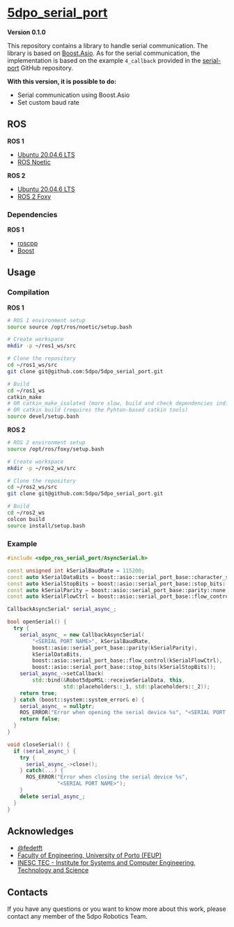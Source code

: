 # [5dpo_serial_port](https://github.com/5dpo/5dpo_serial_port)

**Version 0.1.0**

This repository contains a library to handle serial communication. The library
is based on
[Boost.Asio](https://www.boost.org/doc/libs/1_80_0/doc/html/boost_asio.html).
As for the serial communication, the implementation is based on the example
`4_callback` provided in the
[serial-port](https://github.com/fedetft/serial-port) GitHub repository.

**With this version, it is possible to do:**

- Serial communication using Boost.Asio
- Set custom baud rate

## ROS

**ROS 1**

- [Ubuntu 20.04.6 LTS](https://releases.ubuntu.com/focal/)
- [ROS Noetic](https://wiki.ros.org/noetic)

**ROS 2**

- [Ubuntu 20.04.6 LTS](https://releases.ubuntu.com/focal/)
- [ROS 2 Foxy](https://docs.ros.org/en/foxy/)

### Dependencies

**ROS 1**

- [roscpp](https://wiki.ros.org/roscpp)
- [Boost](https://www.boost.org/)

## Usage

### Compilation

**ROS 1**

```sh
# ROS 1 environment setup
source source /opt/ros/noetic/setup.bash

# Create workspace
mkdir -p ~/ros1_ws/src

# Clone the repository
cd ~/ros1_ws/src
git clone git@github.com:5dpo/5dpo_serial_port.git

# Build
cd ~/ros1_ws
catkin_make
# OR catkin_make_isolated (more slow, build and check dependencies individually)
# OR catkin build (requires the Pyhton-based catkin tools)
source devel/setup.bash
```

**ROS 2**

```sh
# ROS 2 environment setup
source /opt/ros/foxy/setup.bash

# Create workspace
mkdir -p ~/ros2_ws/src

# Clone the repository
cd ~/ros2_ws/src
git clone git@github.com:5dpo/5dpo_serial_port.git

# Build
cd ~/ros2_ws
colcon build
source install/setup.bash
```

### Example

```cpp
#include <sdpo_ros_serial_port/AsyncSerial.h>

const unsigned int kSerialBaudRate = 115200;
const auto kSerialDataBits = boost::asio::serial_port_base::character_size(8);
const auto kSerialStopBits = boost::asio::serial_port_base::stop_bits::one;
const auto kSerialParity = boost::asio::serial_port_base::parity::none;
const auto kSerialFlowCtrl = boost::asio::serial_port_base::flow_control::none;

CallbackAsyncSerial* serial_async_;

bool openSerial() {
  try {
    serial_async_ = new CallbackAsyncSerial(
        "<SERIAL PORT NAME>", kSerialBaudRate,
        boost::asio::serial_port_base::parity(kSerialParity),
        kSerialDataBits,
        boost::asio::serial_port_base::flow_control(kSerialFlowCtrl),
        boost::asio::serial_port_base::stop_bits(kSerialStopBits));
    serial_async_->setCallback(
        std::bind(&Robot5dpoMSL::receiveSerialData, this,
                  std::placeholders::_1, std::placeholders::_2));
    return true;
  } catch (boost::system::system_error& e) {
    serial_async_ = nullptr;
    ROS_ERROR("Error when opening the serial device %s", "<SERIAL PORT NAME>");
    return false;
  }
}

void closeSerial() {
  if (serial_async_) {
    try {
      serial_async_->close();
    } catch(...) {
      ROS_ERROR("Error when closing the serial device %s",
                "<SERIAL PORT NAME>");
    }
    delete serial_async_;
  }
}
```

## Acknowledges

- [@fedetft](https://github.com/fedetft)
- [Faculty of Engineering, University of Porto (FEUP)](https://sigarra.up.pt/feup/en/)
- [INESC TEC - Institute for Systems and Computer Engineering, Technology and Science](https://www.inesctec.pt/en/)

## Contacts

If you have any questions or you want to know more about this work, please
contact any member of the 5dpo Robotics Team.
